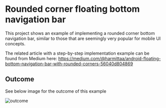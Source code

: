 # Rounded corner floating bottom navigation bar

This project shows an example of implementing a rounded corner bottom navigation bar, similar to those that are seemingly very
popular for mobile UI concepts.

The related article with a step-by-step implementation example can be found from Medium here:
https://medium.com/@harmittaa/android-floating-bottom-navigation-bar-with-rounded-corners-56040d804869

## Outcome

See below image for the outcome of this example

![outcome](https://raw.githubusercontent.com/harmittaa/CoolBottomNavigationBar/master/screens/outcome.png)
